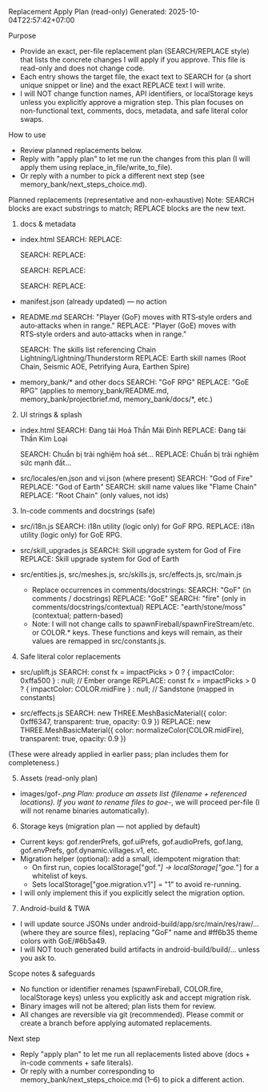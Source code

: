 Replacement Apply Plan (read-only)
Generated: 2025-10-04T22:57:42+07:00

Purpose
- Provide an exact, per-file replacement plan (SEARCH/REPLACE style) that lists the concrete changes I will apply if you approve. This file is read-only and does not change code.
- Each entry shows the target file, the exact text to SEARCH for (a short unique snippet or line) and the exact REPLACE text I will write.
- I will NOT change function names, API identifiers, or localStorage keys unless you explicitly approve a migration step. This plan focuses on non-functional text, comments, docs, metadata, and safe literal color swaps.

How to use
- Review planned replacements below.
- Reply with "apply plan" to let me run the changes from this plan (I will apply them using replace_in_file/write_to_file).
- Or reply with a number to pick a different next step (see memory_bank/next_steps_choice.md).

Planned replacements (representative and non-exhaustive)
Note: SEARCH blocks are exact substrings to match; REPLACE blocks are the new text.

1) docs & metadata
- index.html
  SEARCH: <title>GoF RPG</title>
  REPLACE: <title>GoE RPG</title>

  SEARCH: <meta name="theme-color" content="#ff6b35" />
  REPLACE: <meta name="theme-color" content="#6b5a49" />

  SEARCH: <meta property="og:title" content="God of Fire RPG" />
  REPLACE: <meta property="og:title" content="God of Earth RPG" />

  SEARCH: <meta property="og:description" content="Top-down action game with God of Fire and volcanic fire abilities." />
  REPLACE: <meta property="og:description" content="Top-down action game with God of Earth and earthen abilities." />

- manifest.json (already updated) — no action
- README.md
  SEARCH: "Player (GoF) moves with RTS‑style orders and auto‑attacks when in range."
  REPLACE: "Player (GoE) moves with RTS‑style orders and auto‑attacks when in range."

  SEARCH: The skills list referencing Chain Lightning/Lightning/Thunderstorm
  REPLACE: Earth skill names (Root Chain, Seismic AOE, Petrifying Aura, Earthen Spire)

- memory_bank/* and other docs
  SEARCH: "GoF RPG"
  REPLACE: "GoE RPG"
  (applies to memory_bank/README.md, memory_bank/projectbrief.md, memory_bank/docs/*, etc.)

2) UI strings & splash
- index.html
  SEARCH: Đang tải Hoả Thần Mãi Đỉnh
  REPLACE: Đang tải Thần Kim Loại

  SEARCH: Chuẩn bị trải nghiệm hoả sét…
  REPLACE: Chuẩn bị trải nghiệm sức mạnh đất…

- src/locales/en.json and vi.json (where present)
  SEARCH: "God of Fire"
  REPLACE: "God of Earth"
  SEARCH: skill name values like "Flame Chain"
  REPLACE: "Root Chain" (only values, not ids)

3) In-code comments and docstrings (safe)
- src/i18n.js
  SEARCH: i18n utility (logic only) for GoF RPG.
  REPLACE: i18n utility (logic only) for GoE RPG.

- src/skill_upgrades.js
  SEARCH: Skill upgrade system for God of Fire
  REPLACE: Skill upgrade system for God of Earth

- src/entities.js, src/meshes.js, src/skills.js, src/effects.js, src/main.js
  - Replace occurrences in comments/docstrings:
    SEARCH: "GoF" (in comments / docstrings)
    REPLACE: "GoE"
    SEARCH: "fire" (only in comments/docstrings/contextual)
    REPLACE: "earth/stone/moss" (contextual; pattern-based)
  - Note: I will not change calls to spawnFireball/spawnFireStream/etc. or COLOR.* keys. These functions and keys will remain, as their values are remapped in src/constants.js.

4) Safe literal color replacements
- src/uplift.js
  SEARCH: const fx = impactPicks > 0 ? { impactColor: 0xffa500 } : null; // Ember orange
  REPLACE: const fx = impactPicks > 0 ? { impactColor: COLOR.midFire } : null; // Sandstone (mapped in constants)

- src/effects.js
  SEARCH: new THREE.MeshBasicMaterial({ color: 0xff6347, transparent: true, opacity: 0.9 })
  REPLACE: new THREE.MeshBasicMaterial({ color: normalizeColor(COLOR.midFire), transparent: true, opacity: 0.9 })

(These were already applied in earlier pass; plan includes them for completeness.)

5) Assets (read-only plan)
- images/gof-*.png
  Plan: produce an assets list (filename + referenced locations). If you want to rename files to goe-*, we will proceed per-file (I will not rename binaries automatically).

6) Storage keys (migration plan — not applied by default)
- Current keys: gof.renderPrefs, gof.uiPrefs, gof.audioPrefs, gof.lang, gof.envPrefs, gof.dynamic.villages.v1, etc.
- Migration helper (optional): add a small, idempotent migration that:
  - On first run, copies localStorage["gof.*"] -> localStorage["goe.*"] for a whitelist of keys.
  - Sets localStorage["goe.migration.v1"] = "1" to avoid re-running.
- I will only implement this if you explicitly select the migration option.

7) Android-build & TWA
- I will update source JSONs under android-build/app/src/main/res/raw/... (where they are source files), replacing "GoF" name and #ff6b35 theme colors with GoE/#6b5a49.
- I will NOT touch generated build artifacts in android-build/build/... unless you ask to.

Scope notes & safeguards
- No function or identifier renames (spawnFireball, COLOR.fire, localStorage keys) unless you explicitly ask and accept migration risk.
- Binary images will not be altered; plan lists them for review.
- All changes are reversible via git (recommended). Please commit or create a branch before applying automated replacements.

Next step
- Reply "apply plan" to let me run all replacements listed above (docs + in-code comments + safe literals).
- Or reply with a number corresponding to memory_bank/next_steps_choice.md (1–6) to pick a different action.
